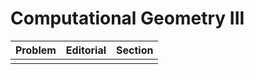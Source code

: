 # Computational Geometry III

| Problem | Editorial | Section |
| ------- | --------- | ------- |
|  |  |  |
